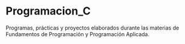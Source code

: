 # Programacion_C
Programas, prácticas y proyectos elaborados durante las materias de Fundamentos de Programación y Programación Aplicada.
